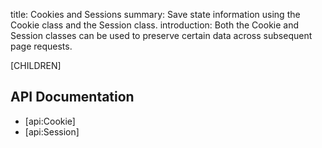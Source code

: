 title: Cookies and Sessions
summary: Save state information using the Cookie class and the Session class.
introduction: Both the Cookie and Session classes can be used to preserve certain data across subsequent page requests.

[CHILDREN]

## API Documentation

* [api:Cookie]
* [api:Session]